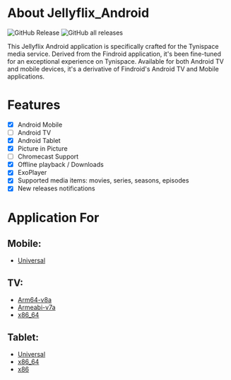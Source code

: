 # About Jellyflix_Android
![GitHub Release](https://img.shields.io/github/v/release/xenoncolt/Jellyflix_Android?display_name=release&style=for-the-badge) ![GitHub all releases](https://img.shields.io/github/downloads/xenoncolt/Jellyflix_Android/total?style=for-the-badge)



 This Jellyflix Android application is specifically crafted for the Tynispace media service. Derived from the Findroid application, it's been fine-tuned for an 
 exceptional experience on Tynispace. Available for both Android TV and mobile devices, it's a derivative of Findroid's Android TV and Mobile applications.

# Features
- [x] Android Mobile 
- [ ] Android TV 
- [x] Android Tablet 
- [x] Picture in Picture 
- [ ] Chromecast Support
- [x] Offline playback / Downloads
- [x] ExoPlayer
- [x] Supported media items: movies, series, seasons, episodes
- [x] New releases notifications

# Application For
## Mobile:
- [Universal](https://github.com/xenoncolt/Jellyflix_Android/releases/latest/download/Jellyflix_android.apk)

## TV:
- [Arm64-v8a](https://github.com/xenoncolt/Jellyflix_Android/releases/latest/download/Jellyflix_android-arm64-v8a.apk)
- [Armeabi-v7a](https://github.com/xenoncolt/Jellyflix_Android/releases/latest/download/Jellyflix_android-armeabi-v7a.apk)
- [x86_64](https://github.com/xenoncolt/Jellyflix_Android/releases/latest/download/Jellyflix_android-x86_64.apk)

## Tablet:
- [Universal](https://github.com/xenoncolt/Jellyflix_Android/releases/latest/download/Jellyflix_android.apk)
- [x86_64](https://github.com/xenoncolt/Jellyflix_Android/releases/latest/download/Jellyflix_android-x86_64.apk)
- [x86](https://github.com/xenoncolt/Jellyflix_Android/releases/latest/download/Jellyflix_android-x86.apk)